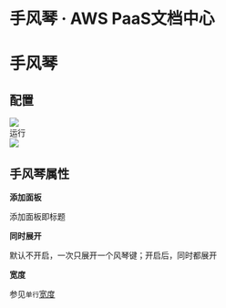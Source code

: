 # 手风琴 · AWS PaaS文档中心

# 手风琴

配置  
---  
[![](https://docs.awspaas.com/user-manual/aws-pass-console-user-manual-form-vue-64ga/zj/sfq1.png)](<sfq1.png>)  
运行  
[![](https://docs.awspaas.com/user-manual/aws-pass-console-user-manual-form-vue-64ga/zj/sfq2.png)](<sfq2.png>)  
  
## 手风琴属性

**添加面板**

添加面板即标题

**同时展开**

默认不开启，一次只展开一个风琴键；开启后，同时都展开

**宽度**

参见`单行`[宽度](<text.html#wigth>)
